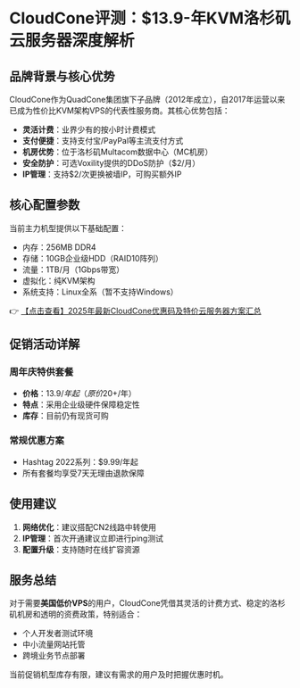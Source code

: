 # CloudCone评测：$13.9-年KVM洛杉矶云服务器深度解析

## 品牌背景与核心优势

CloudCone作为QuadCone集团旗下子品牌（2012年成立），自2017年运营以来已成为性价比KVM架构VPS的代表性服务商。其核心优势包括：

- **灵活计费**：业界少有的按小时计费模式
- **支付便捷**：支持支付宝/PayPal等主流支付方式
- **机房优势**：位于洛杉矶Multacom数据中心（MC机房）
- **安全防护**：可选Voxility提供的DDoS防护（$2/月）
- **IP管理**：支持$2/次更换被墙IP，可购买额外IP

## 核心配置参数

当前主力机型提供以下基础配置：
- 内存：256MB DDR4
- 存储：10GB企业级HDD（RAID10阵列）
- 流量：1TB/月（1Gbps带宽）
- 虚拟化：纯KVM架构
- 系统支持：Linux全系（暂不支持Windows）

👉 [【点击查看】2025年最新CloudCone优惠码及特价云服务器方案汇总](https://bit.ly/Cloudcone)

## 促销活动详解

### 周年庆特供套餐
- **价格**：$13.9/年起（原价$20+/年）
- **特点**：采用企业级硬件保障稳定性
- **库存**：目前仍有现货可购

### 常规优惠方案
- Hashtag 2022系列：$9.99/年起
- 所有套餐均享受7天无理由退款保障

## 使用建议
1. **网络优化**：建议搭配CN2线路中转使用
2. **IP管理**：首次开通建议立即进行ping测试
3. **配置升级**：支持随时在线扩容资源

## 服务总结
对于需要**美国低价VPS**的用户，CloudCone凭借其灵活的计费方式、稳定的洛杉矶机房和透明的资费政策，特别适合：
- 个人开发者测试环境
- 中小流量网站托管
- 跨境业务节点部署

当前促销机型库存有限，建议有需求的用户及时把握优惠时机。